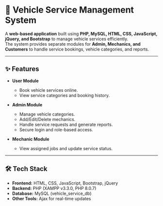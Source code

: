# 🚗 Vehicle Service Management System

A **web-based application** built using **PHP, MySQL, HTML, CSS, JavaScript, jQuery, and Bootstrap** to manage vehicle services efficiently.  
The system provides separate modules for **Admin, Mechanics, and Customers** to handle service bookings, vehicle categories, and reports.

---

## ✨ Features

- **User Module**
  - Book vehicle services online.
  - View service categories and booking history.

- **Admin Module**
  - Manage vehicle categories.
  - Add/Edit/Delete mechanics.
  - Handle service requests and generate reports.
  - Secure login and role-based access.

- **Mechanic Module**
  - View assigned jobs and update service status.

---

## 🛠 Tech Stack

- **Frontend:** HTML, CSS, JavaScript, Bootstrap, jQuery  
- **Backend:** PHP (XAMPP v3.3.0, PHP 8.0.7)  
- **Database:** MySQL (vehicle_service_db)  
- **Other Tools:** Ajax for real-time updates



